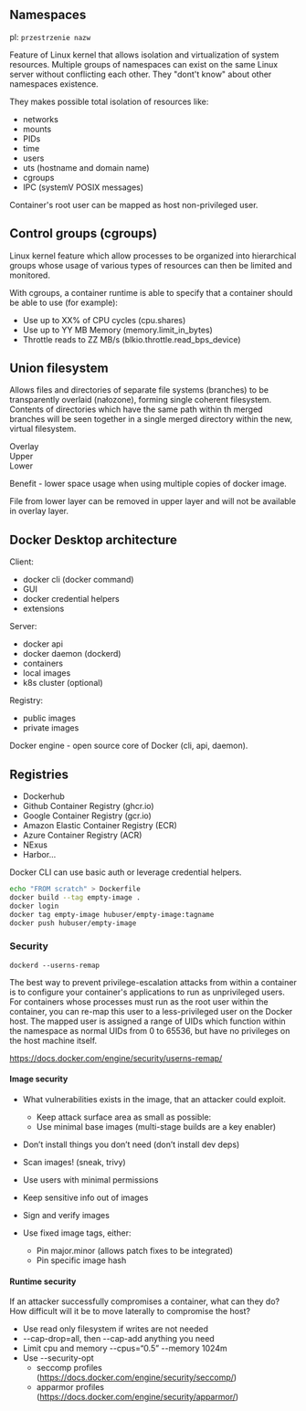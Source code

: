 ## Namespaces

pl: `przestrzenie nazw`

Feature of Linux kernel that allows isolation and virtualization of system resources. Multiple groups of namespaces can
exist on the same Linux server without conflicting each other. They "dont't know" about other namespaces existence.

They makes possible
total isolation of resources like:

- networks
- mounts
- PIDs
- time
- users
- uts (hostname and domain name)
- cgroups
- IPC (systemV POSIX messages)

Container's root user can be mapped as host non-privileged user.

## Control groups (cgroups)

Linux kernel feature which allow processes to be organized into hierarchical groups whose usage of various types of
resources can then be limited and monitored.

With cgroups, a container runtime is able to specify that a container should be able to use (for example):

- Use up to XX% of CPU cycles (cpu.shares)
- Use up to YY MB Memory (memory.limit_in_bytes)
- Throttle reads to ZZ MB/s (blkio.throttle.read_bps_device)

## Union filesystem

Allows files and directories of separate file systems (branches) to be transparently overlaid (nałozone), forming single
coherent filesystem. Contents of directories which have the same path within th merged branches will be seen together in
a single merged directory within the new, virtual filesystem.

Overlay\
Upper\
Lower

Benefit - lower space usage when using multiple copies of docker image.

File from lower layer can be removed in upper layer and will not be available in overlay layer.

## Docker Desktop architecture

Client:

- docker cli (docker command)
- GUI
- docker credential helpers
- extensions

Server:

- docker api
- docker daemon (dockerd)
- containers
- local images
- k8s cluster (optional)

Registry:

- public images
- private images

Docker engine - open source core of Docker (cli, api, daemon).

## Registries

- Dockerhub
- Github Container Registry (ghcr.io)
- Google Container Registry (gcr.io)
- Amazon Elastic Container Registry (ECR)
- Azure Container Registry (ACR)
- NExus
- Harbor...

Docker CLI can use basic auth or leverage credential helpers.

```sh
echo "FROM scratch" > Dockerfile
docker build --tag empty-image .
docker login
docker tag empty-image hubuser/empty-image:tagname
docker push hubuser/empty-image
```

### Security

`dockerd --userns-remap`

The best way to prevent privilege-escalation attacks from within a container is to configure your container's
applications to run as unprivileged users. For containers whose processes must run as the root user within the
container, you can re-map this user to a less-privileged user on the Docker host. The mapped user is assigned a range of
UIDs which function within the namespace as normal UIDs from 0 to 65536, but have no privileges on the host machine
itself.

https://docs.docker.com/engine/security/userns-remap/

#### Image security

- What vulnerabilities exists in the image, that an attacker could exploit.
  - Keep attack surface area as small as possible:
  - Use minimal base images (multi-stage builds are a key enabler)
- Don’t install things you don’t need (don’t install dev deps)
- Scan images! (sneak, trivy)

- Use users with minimal permissions
- Keep sensitive info out of images
- Sign and verify images
- Use fixed image tags, either:
  - Pin major.minor (allows patch fixes to be integrated)
  - Pin specific image hash

#### Runtime security

If an attacker successfully compromises a container, what can they do? How difficult will it be to move laterally to
compromise the host?

- Use read only filesystem if writes are not needed
- --cap-drop=all, then --cap-add anything you need
- Limit cpu and memory --cpus=“0.5” --memory 1024m
- Use --security-opt
  - seccomp profiles (https://docs.docker.com/engine/security/seccomp/)
  - apparmor profiles (https://docs.docker.com/engine/security/apparmor/)
